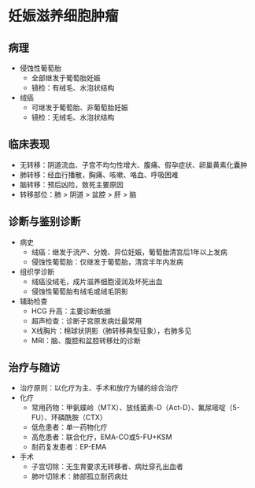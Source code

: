 
# 妊娠滋养细胞肿瘤

## 病理
- 侵蚀性葡萄胎
  - 全部继发于葡萄胎妊娠
  - 镜检：有绒毛、水泡状结构
- 绒癌
  - 可继发于葡萄胎、非葡萄胎妊娠
  - 镜检：无绒毛、水泡状结构
## 临床表现
- 无转移：阴道流血、子宫不均匀性增大、腹痛、假孕症状、卵巢黄素化囊肿
- 肺转移：经血行播散，胸痛、咳嗽、咯血、呼吸困难
- 脑转移：预后凶险，致死主要原因
- 转移部位：肺 > 阴道 > 盆腔 > 肝 > 脑

## 诊断与鉴别诊断
- 病史
  - 绒癌：继发于流产、分娩、异位妊娠，葡萄胎清宫后1年以上发病
  - 侵蚀性葡萄胎：仅继发于葡萄胎，清宫半年内发病
- 组织学诊断
  - 绒癌没绒毛，成片滋养细胞浸润及坏死出血
  - 侵蚀性葡萄胎有绒毛或绒毛阴影
- 辅助检查
  - HCG 升高：主要诊断依据
  - 超声检查：诊断子宫原发病灶最常用
  - X线胸片：棉球状阴影（肺转移典型征象），右肺多见
  - MRI：脑、腹腔和盆腔转移灶的诊断
## 治疗与随访
- 治疗原则：以化疗为主、手术和放疗为辅的综合治疗
- 化疗
  - 常用药物：甲氨蝶岭（MTX）、放线菌素-D（Act-D）、氟尿嘧啶（5-FU）、环磷酰胺（CTX）
  - 低危患者：单一药物化疗
  - 高危患者：联合化疗，EMA-CO或5-FU+KSM
  - 耐药复发患者：EP-EMA
- 手术
  - 子宫切除：无生育要求无转移者、病灶穿孔出血者
  - 肺叶切除术：肺部孤立耐药病灶


